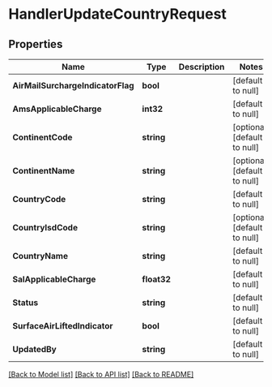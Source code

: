 # HandlerUpdateCountryRequest

## Properties
Name | Type | Description | Notes
------------ | ------------- | ------------- | -------------
**AirMailSurchargeIndicatorFlag** | **bool** |  | [default to null]
**AmsApplicableCharge** | **int32** |  | [default to null]
**ContinentCode** | **string** |  | [optional] [default to null]
**ContinentName** | **string** |  | [optional] [default to null]
**CountryCode** | **string** |  | [default to null]
**CountryIsdCode** | **string** |  | [optional] [default to null]
**CountryName** | **string** |  | [default to null]
**SalApplicableCharge** | **float32** |  | [default to null]
**Status** | **string** |  | [default to null]
**SurfaceAirLiftedIndicator** | **bool** |  | [default to null]
**UpdatedBy** | **string** |  | [default to null]

[[Back to Model list]](../README.md#documentation-for-models) [[Back to API list]](../README.md#documentation-for-api-endpoints) [[Back to README]](../README.md)


